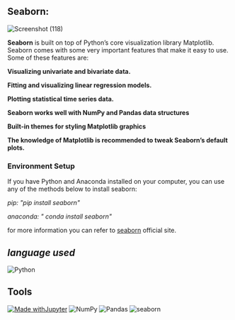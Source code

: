## Seaborn:
![Screenshot (118)](https://user-images.githubusercontent.com/86251750/131215821-a3141328-0d6f-48a1-a234-4044299af2ef.png)

**Seaborn** is built on top of Python’s core visualization library Matplotlib. Seaborn comes with some very important features that make it easy to use. Some of these features are:

**Visualizing univariate and bivariate data.**

**Fitting and visualizing linear regression models.**

**Plotting statistical time series data.**

**Seaborn works well with NumPy and Pandas data structures**

**Built-in themes for styling Matplotlib graphics**

**The knowledge of Matplotlib is recommended to tweak Seaborn’s default plots.**

### Environment Setup

If you have Python and Anaconda installed on your computer, you can use any of the methods below to install seaborn:

*pip: "pip install seaborn"*

*anaconda: " conda install seaborn"*

for more information you can refer to [seaborn](https://seaborn.pydata.org/) official site.

***language used***
--------------------------
![Python](https://img.shields.io/badge/python-3670A0?style=for-the-badge&logo=python&logoColor=ffdd54)

**Tools**
-----------------------
[![Made withJupyter](https://img.shields.io/badge/Made%20with-Jupyter-orange?style=for-the-badge&logo=Jupyter)](https://jupyter.org/try)    ![NumPy](https://img.shields.io/badge/numpy-%23013243.svg?style=for-the-badge&logo=numpy&logoColor=white)   ![Pandas](https://img.shields.io/badge/pandas-%23150458.svg?style=for-the-badge&logo=pandas&logoColor=white)  ![seaborn](https://user-images.githubusercontent.com/86251750/132984253-32c04192-989f-4ebd-8c46-8ad1a194a492.png)

